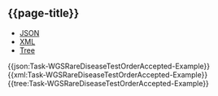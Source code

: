 ## {{page-title}}

<div class="nhsd-!t-margin-bottom-6">
  <ul class="nav nav-tabs" role="tablist">
        <li role="presentation" class="active">
            <a href="#JSON-T-WRDTOA-E" role="tab" data-toggle="tab">JSON</a>
        </li>
         <li role="presentation">
            <a href="#XML-T-WRDTOA-E" role="tab" data-toggle="tab">XML</a>
        </li>
        <li role="presentation">
            <a href="#Tree-T-WRDTOA-E" role="tab" data-toggle="tab">Tree</a>
        </li>
  </ul>
    
  <div class="tab-content snippet">
    <div id="JSON-T-WRDTOA-E" role="tabpanel" class="tab-pane active">
{{json:Task-WGSRareDiseaseTestOrderAccepted-Example}}
    </div>
    <div id="XML-T-WRDTOA-E" role="tabpanel" class="tab-pane">
{{xml:Task-WGSRareDiseaseTestOrderAccepted-Example}}
    </div>
    <div id="Tree-T-WRDTOA-E" role="tabpanel" class="tab-pane">
{{tree:Task-WGSRareDiseaseTestOrderAccepted-Example}}
    </div>
  </div>
</div>